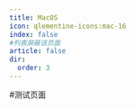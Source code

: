 ```yaml
---
title: MacOS
icon: qlementine-icons:mac-16
index: false
#列表屏蔽该页面
article: false
dir:
  order: 3
---
```


#测试页面